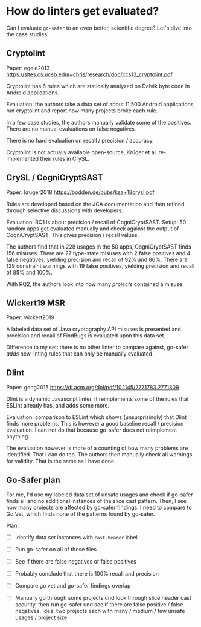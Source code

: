 # How do linters get evaluated?

Can I evaluate `go-safer` to an even better, scientific degree? Let's dive into the case studies!


## Cryptolint

Paper: egele2013 https://sites.cs.ucsb.edu/~chris/research/doc/ccs13_cryptolint.pdf

Cryptolint has 6 rules which are statically analyzed on Dalvik byte code in Android applications.

Evaluation: the authors take a data set of about 11,500 Android applications, run cryptolint and report how many
projects broke each rule.

In a few case studies, the authors manually validate some of the positives. There are no manual evaluations on
false negatives.

There is no hard evaluation on recall / precision / accuracy.

Cryptolint is not actually available open-source, Krüger et al. re-implemented their rules in CrySL.


## CrySL / CogniCryptSAST

Paper: kruger2018 https://bodden.de/pubs/ksa+18crysl.pdf

Rules are developed based on the JCA documentation and then refined through selective discussions with developers.

Evaluation: RQ1 is about precision / recall of CogniCryptSAST. Setup: 50 random apps get evaluated manually and check
against the output of CogniCryptSAST. This gives precision / recall values.

The authors find that in 228 usages in the 50 apps, CogniCryptSAST finds 156 misuses. There are 27 type-state misuses 
with 2 false positives and 4 false negatives, yielding precision and recall of 92% and 86%.
There are 129 constraint warnings with 19 false positives, yielding precision and recall of 85% and 100%.

With RQ2, the authors look into how many *projects* contained a misuse.


## Wickert19 MSR

Paper: wickert2019

A labeled data set of Java cryptography API misuses is presented and precision and recall of FindBugs is evaluated
upon this data set.

Difference to my set: there is no other linter to compare against, go-safer *adds* new linting rules that can only
be manually evaluated.


## Dlint

Paper: gong2015 https://dl.acm.org/doi/pdf/10.1145/2771783.2771809

Dlint is a dynamic Javascript linter. It reimplements some of the rules that ESLint already has, and adds some more.

Evaluation: comparison to ESLint which shows (unsurprisingly) that Dlint finds more problems. This is however a good
baseline recall / precision evaluation. I can not do that because go-safer does not reimplement anything.

The evaluation however is more of a counting of how many problems are identified. That I can do too. The authors then
manually check all warnings for validity. That is the same as I have done.


## Go-Safer plan

For me, I'd use my labeled data set of unsafe usages and check if go-safer finds all and no additional instances of the
slice cast pattern. Then, I see how many projects are affected by go-safer findings. I need to compare to Go Vet, which
finds none of the patterns found by go-safer.

Plan:

 - [ ] Identify data set instances with `cast-header` label
 - [ ] Run go-safer on all of those files
 - [ ] See if there are false negatives or false positives
 - [ ] Probably conclude that there is 100% recall and precision
 - [ ] Compare go vet and go-safer findings overlap 
 - [ ] Manually go through some projects und look through slice header cast security, then run go-safer und see if there
       are false positive / false negatives. Idea: two projects each with many / medium / few unsafe usages / project
       size
 